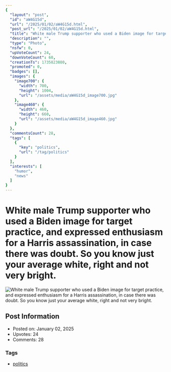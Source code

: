 ```yaml
---
{
  "layout": "post",
  "id": "aW4G15d",
  "url": "/2025/01/02/aW4G15d.html",
  "post_url": "/2025/01/02/aW4G15d.html",
  "title": "White male Trump supporter who used a Biden image for target practice, and expressed enthusiasm for a Harris assassination, in case there was doubt. So you know just your average white, right and not very bright.",
  "description": "",
  "type": "Photo",
  "nsfw": 0,
  "upVoteCount": 24,
  "downVoteCount": 60,
  "creationTs": 1735823880,
  "promoted": 0,
  "badges": [],
  "images": {
    "image700": {
      "width": 700,
      "height": 1004,
      "url": "/assets/media/aW4G15d_image700.jpg"
    },
    "image460": {
      "width": 460,
      "height": 660,
      "url": "/assets/media/aW4G15d_image460.jpg"
    }
  },
  "commentsCount": 28,
  "tags": [
    {
      "key": "politics",
      "url": "/tag/politics"
    }
  ],
  "interests": [
    "humor",
    "news"
  ]
}
---
```


# White male Trump supporter who used a Biden image for target practice, and expressed enthusiasm for a Harris assassination, in case there was doubt. So you know just your average white, right and not very bright.

![White male Trump supporter who used a Biden image for target practice, and expressed enthusiasm for a Harris assassination, in case there was doubt. So you know just your average white, right and not very bright.](/assets/media/aW4G15d_image700.jpg)

## Post Information

- Posted on: January 02, 2025
- Upvotes: 24
- Comments: 28

### Tags

- [politics](/tag/politics)
